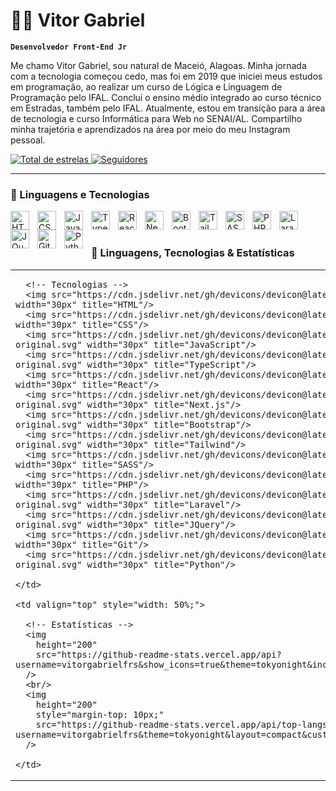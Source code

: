# 👨🏻 Vitor Gabriel

**`Desenvolvedor Front-End Jr`**

Me chamo Vitor Gabriel, sou natural de Maceió, Alagoas. Minha jornada com a tecnologia começou cedo, mas foi em 2019 que iniciei meus estudos em programação, ao realizar um curso de Lógica e Linguagem de Programação pelo IFAL. Concluí o ensino médio integrado ao curso técnico em Estradas, também pelo IFAL. Atualmente, estou em transição para a área de tecnologia e curso Informática para Web no SENAI/AL. Compartilho minha trajetória e aprendizados na área por meio do meu Instagram pessoal.

<p align="left">
    <a href="https://github.com/vitorgabrielfrs?tab=repositories&sort=stargazers">
        <img 
            alt="Total de estrelas" 
            title="Total de estrelas GitHub" 
            src="https://custom-icon-badges.demolab.com/github/stars/vitorgabrielfrs?color=55960c&style=for-the-badge&labelColor=488207&logo=star&label=estrelas"
        />
    </a>
    <a href="https://github.com/vitorgabrielti?tab=followers">
        <img 
            alt="Seguidores" 
            title="Me siga no GitHub" 
            src="https://custom-icon-badges.demolab.com/github/followers/vitorgabrielfrs?color=236ad3&labelColor=1155ba&style=for-the-badge&logo=github&label=Seguidores&logoColor=white"
        />
    </a>
</p>

---

### 🤖 Linguagens e Tecnologias

<img 
    align="left" 
    alt="HTML"
    title="HTML" 
    width="30px" 
    style="padding-right: 10px;" 
    src="https://cdn.jsdelivr.net/gh/devicons/devicon@latest/icons/html5/html5-original.svg" 
/>
<img 
    align="left" 
    alt="CSS" 
    title="CSS"
    width="30px" 
    style="padding-right: 10px;" 
    src="https://cdn.jsdelivr.net/gh/devicons/devicon@latest/icons/css3/css3-original.svg" 
/>
<img 
    align="left" 
    alt="JavaScript" 
    title="JavaScript"
    width="30px" 
    style="padding-right: 10px;" 
    src="https://cdn.jsdelivr.net/gh/devicons/devicon@latest/icons/javascript/javascript-original.svg" 
/>
<img 
    align="left" 
    alt="TypeScript"
    title="TypeScript" 
    width="30px" 
    style="padding-right: 10px;" 
    src="https://cdn.jsdelivr.net/gh/devicons/devicon@latest/icons/typescript/typescript-original.svg" 
/>
<img 
    align="left" 
    alt="React"
    title="React" 
    width="30px" 
    style="padding-right: 10px;" 
    src="https://cdn.jsdelivr.net/gh/devicons/devicon@latest/icons/react/react-original.svg" 
/>
<img 
    align="left" 
    alt="Next.js" 
    title="Next.js"
    width="30px" 
    style="padding-right: 10px;" 
    src="https://cdn.jsdelivr.net/gh/devicons/devicon@latest/icons/nextjs/nextjs-original.svg" 
/>
<img 
    align="left" 
    alt="Bootstrap"
    title="Bootstrap" 
    width="30px" 
    style="padding-right: 10px;" 
    src="https://cdn.jsdelivr.net/gh/devicons/devicon@latest/icons/bootstrap/bootstrap-original.svg" 
/>
<img 
    align="left" 
    alt="Tailwind" 
    title="Tailwind"
    width="30px" 
    style="padding-right: 10px;" 
    src="https://cdn.jsdelivr.net/gh/devicons/devicon@latest/icons/tailwindcss/tailwindcss-original.svg" 
/>
<img 
    align="left" 
    alt="SASS" 
    title="SASS"
    width="30px" 
    style="padding-right: 10px;" 
    src="https://cdn.jsdelivr.net/gh/devicons/devicon@latest/icons/sass/sass-original.svg" 
/>
<img 
    align="left" 
    alt="PHP" 
    title="PHP"
    width="30px" 
    style="padding-right: 10px;" 
    src="https://cdn.jsdelivr.net/gh/devicons/devicon@latest/icons/php/php-original.svg" 
/>
<img 
    align="left" 
    alt="Laravel" 
    title="Laravel"
    width="30px" 
    style="padding-right: 10px;" 
    src="https://cdn.jsdelivr.net/gh/devicons/devicon@latest/icons/laravel/laravel-original.svg" 
/>
<img 
    align="left" 
    alt="JQuery" 
    title="JQuery"
    width="30px" 
    style="padding-right: 10px;" 
    src="https://cdn.jsdelivr.net/gh/devicons/devicon@latest/icons/jquery/jquery-original.svg" 
/>
<img 
    align="left" 
    alt="Git" 
    title="Git"
    width="30px" 
    style="padding-right: 10px;" 
    src="https://cdn.jsdelivr.net/gh/devicons/devicon@latest/icons/git/git-original.svg" 
/>
<img 
    align="left" 
    alt="Python" 
    title="Python"
    width="30px" 
    style="padding-right: 10px;" 
    src="https://cdn.jsdelivr.net/gh/devicons/devicon@latest/icons/python/python-original.svg" 
/>

<br/>
<br/>

### 🤖 Linguagens, Tecnologias & Estatísticas

<table>
  <tr>
    <td valign="top" style="width: 50%;">
      
      <!-- Tecnologias -->
      <img src="https://cdn.jsdelivr.net/gh/devicons/devicon@latest/icons/html5/html5-original.svg" width="30px" title="HTML"/>
      <img src="https://cdn.jsdelivr.net/gh/devicons/devicon@latest/icons/css3/css3-original.svg" width="30px" title="CSS"/>
      <img src="https://cdn.jsdelivr.net/gh/devicons/devicon@latest/icons/javascript/javascript-original.svg" width="30px" title="JavaScript"/>
      <img src="https://cdn.jsdelivr.net/gh/devicons/devicon@latest/icons/typescript/typescript-original.svg" width="30px" title="TypeScript"/>
      <img src="https://cdn.jsdelivr.net/gh/devicons/devicon@latest/icons/react/react-original.svg" width="30px" title="React"/>
      <img src="https://cdn.jsdelivr.net/gh/devicons/devicon@latest/icons/nextjs/nextjs-original.svg" width="30px" title="Next.js"/>
      <img src="https://cdn.jsdelivr.net/gh/devicons/devicon@latest/icons/bootstrap/bootstrap-original.svg" width="30px" title="Bootstrap"/>
      <img src="https://cdn.jsdelivr.net/gh/devicons/devicon@latest/icons/tailwindcss/tailwindcss-original.svg" width="30px" title="Tailwind"/>
      <img src="https://cdn.jsdelivr.net/gh/devicons/devicon@latest/icons/sass/sass-original.svg" width="30px" title="SASS"/>
      <img src="https://cdn.jsdelivr.net/gh/devicons/devicon@latest/icons/php/php-original.svg" width="30px" title="PHP"/>
      <img src="https://cdn.jsdelivr.net/gh/devicons/devicon@latest/icons/laravel/laravel-original.svg" width="30px" title="Laravel"/>
      <img src="https://cdn.jsdelivr.net/gh/devicons/devicon@latest/icons/jquery/jquery-original.svg" width="30px" title="JQuery"/>
      <img src="https://cdn.jsdelivr.net/gh/devicons/devicon@latest/icons/git/git-original.svg" width="30px" title="Git"/>
      <img src="https://cdn.jsdelivr.net/gh/devicons/devicon@latest/icons/python/python-original.svg" width="30px" title="Python"/>
      
    </td>
    
    <td valign="top" style="width: 50%;">
      
      <!-- Estatísticas -->
      <img 
        height="200" 
        src="https://github-readme-stats.vercel.app/api?username=vitorgabrielfrs&show_icons=true&theme=tokyonight&include_all_commits=true&locale=pt-br" 
      />
      <br/>
      <img 
        height="200" 
        style="margin-top: 10px;" 
        src="https://github-readme-stats.vercel.app/api/top-langs/?username=vitorgabrielfrs&theme=tokyonight&layout=compact&custom_title=Tecnologias&langs_count=9" 
      />
      
    </td>
  </tr>
</table>
